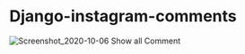 # Django-instagram-comments
![Screenshot_2020-10-06 Show all Comment](https://user-images.githubusercontent.com/51817568/95159416-9da44780-07bb-11eb-91b0-df34b1d3d2c1.png)

